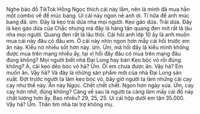Nghe bảo đồ TikTok Hồng Ngọc thích cái này lắm, nên là mình đã mua hẳn một combo về để múc bang. Ui cái này ngon nè anh ơi. Tí nữa để anh múc bang đã. ừm. Đây là kẹo trái dừa nha mọi người. Kẹo gáo dừa. Trái dừa. Đây là kẹo gáo dừa của Chắc nhưng mà đây là hàng tận quang đen mở rất là lâu nha mọi người. Quang đen rất là lâu thôi. Cái hồi anh lớp 10 ấy là anh muốn mua cái này đâu có đâu em. Ô cái này nhìn ngon hơn mấy cái hồi trước em ăn này. Kiểu nó nhiều sốt hơn này. ừm. Ừm, mà hồi đấy là kiểu mình không được mua trên mạng nhiều ấy, tại vì hồi đấy đâu có mua trên mạng đâu đúng không? Mọi người biết nhà Đại Long hay bán Kẹo bóc vỏ rồi đúng không? À, cái kẹo dẻo bóc vỏ hả? Ừm. Ôi em chưa được ăn. Vậy hả? Em muốn ăn. Vậy hả? Và đây là những sản phẩm mới của nhà Đại Long sản xuất. Đợt trước người ta làm kẹo bóc vỏ, bây giờ người ta làm những cái cay cay như thế này. Ăn này Ngọc. Chết chết chết. Ngon hơn ngày xưa. Ừm, cay cay hơn nhở, đúng không? Càng về sau là người ta càng làm mấy cái đồ này chất lượng hơn ấy. Bao nhiêu? 29, 25, 25. Ui cái hộp dưới em tận 35.000. Vậy hả? Ừm. Thần tìm nhà tài trợ không mụ.
